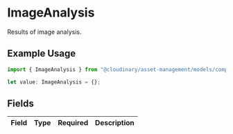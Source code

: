 # ImageAnalysis

Results of image analysis.

## Example Usage

```typescript
import { ImageAnalysis } from "@cloudinary/asset-management/models/components";

let value: ImageAnalysis = {};
```

## Fields

| Field       | Type        | Required    | Description |
| ----------- | ----------- | ----------- | ----------- |